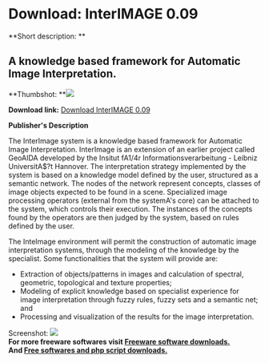 # Download: InterIMAGE 0.09

**Short description: **

## A knowledge based framework for Automatic Image Interpretation.

  
**Thumbshot: **![](http://www.freewarefiles.com/screenshot/interimage_md.gif)   
  
**Download link:** [Download InterIMAGE 0.09](http://freesoftwares.boysofts.com/InterIMAGE_program_49234.html)  
  

**Publisher's Description**  
  

The InterImage system is a knowledge based framework for Automatic Image
Interpretation. InterImage is an extension of an earlier project called
GeoAIDA developed by the Insitut fA1/4r Informationsverarbeitung - Leibniz
UniversitA$?t Hannover. The interpretation strategy implemented by the system
is based on a knowledge model defined by the user, structured as a semantic
network. The nodes of the network represent concepts, classes of image objects
expected to be found in a scene. Specialized image processing operators
(external from the systemA's core) can be attached to the system, which
controls their execution. The instances of the concepts found by the operators
are then judged by the system, based on rules defined by the user.

The InteImage environment will permit the construction of automatic image
interpretation systems, through the modeling of the knowledge by the
specialist. Some functionalities that the system will provide are:

  * Extraction of objects/patterns in images and calculation of spectral, geometric, topological and texture properties; 
  * Modeling of explicit knowledge based on specialist experience for image interpretation through fuzzy rules, fuzzy sets and a semantic net; and 
  * Processing and visualization of the results for the image interpretation. 

  
  
Screenshot: ![](http://www.freewarefiles.com/screenshot/interimage.gif)  
**For more freeware softwares visit [Freeware software downloads.](http://freesoftwares.boysofts.com/)**   
**And [Free softwares and php script downloads.](http://www.boysofts.com/)**

